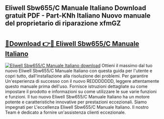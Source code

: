 ## Eliwell Sbw655/C Manuale Italiano Download gratuit PDF - Part-KNh Italiano Nuovo manuale del proprietario di riparazione xfmGZ

# <h2><a href="http://dfdx14e.blite.top/?on=Eliwell+Sbw655%2fC+Manuale+Italiano">🔗Download 👉🔴 Eliwell Sbw655/C Manuale Italiano</a></h2>

[![Eliwell Sbw655/C Manuale Italiano download](https://i.imgur.com/lujVjoI.png)](http://dfdx14e.blite.top/?on=Eliwell+Sbw655%2fC+Manuale+Italiano)
Ottieni il massimo dal tuo nuovo Eliwell Sbw655/C Manuale Italiano con questa guida per l'utente e copri tutto, dall'installazione alla risoluzione dei problemi. Per garantire Un'esperienza di successo con il nuovo REDDDDDDD, leggere attentamente questo manuale prima dell'uso. Fornisce istruzioni dettagliate su come impostare il prodotto e informazioni su come utilizzare le sue varie funzioni e funzioni. Il tuo nuovo Eliwell Sbw655/C Manuale Italiano ha un motore potente e caratteristiche innovative per prestazioni eccezionali. Siamo impegnati per L'eccellenza Eliwell Sbw655/C Manuale Italiano. Il nostro Team è dedicato a fornire un'assistenza clienti eccezionale.

